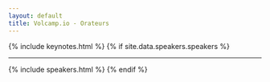 ```yaml
---
layout: default
title: Volcamp.io - Orateurs
---
```


{% include keynotes.html %}
{% if site.data.speakers.speakers %}
<hr/>
{% include speakers.html %}
{% endif %}
